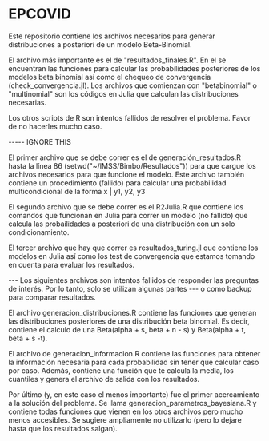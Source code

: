 # EPCOVID
Este repositorio contiene los archivos necesarios para generar distribuciones a posteriori de un modelo Beta-Binomial. 

El archivo más importante es el de "resultados_finales.R". En el se encuentran las funciones para calcular las probabilidades 
posteriores de los modelos beta binomial así como el chequeo de convergencia (check_convergencia.jl). 
Los archivos que comienzan con "betabinomial" o "multinomial" son los códigos en Julia que calculan las distribuciones necesarias. 

Los otros scripts de R son intentos fallidos de resolver el problema. Favor de no hacerles mucho caso. 

----- IGNORE THIS

El primer archivo que se debe correr es el de generación_resultados.R hasta la línea 86 (setwd("~/IMSS/Bimbo/Resultados")) 
para que cargue los archivos necesarios para que funcione el modelo. Este archivo también contiene un procedimiento (fallido) para
calcular una probabilidad multicondicional de la forma x | y1, y2, y3

El segundo archivo que se debe correr es el R2Julia.R que contiene los comandos que funcionan en Julia para correr un modelo (no fallido)
que calcula las probailidades a posteriori de una distribución con un solo condicionamiento. 

El tercer archivo que hay que correr es resultados_turing.jl que contiene los modelos en Julia así como los test de convergencia que 
estamos tomando en cuenta para evaluar los resultados. 

--- Los siguientes archivos son intentos fallidos de responder las preguntas de interés. Por lo tanto, solo se utilizan algunas partes
--- o como backup para comparar resultados. 

El archivo generacion_distribuciones.R contiene las funciones que generan las distribuciones posteriores de una distribución beta binomial.
Es decir, contiene el calculo de una Beta(alpha + s, beta + n - s) y Beta(alpha + t, beta + s -t).

El archivo de generacion_informacion.R contiene las funciones para obtener la información necesaria para cada probabilidad sin tener que 
calcular caso por caso. Además, contiene una función que te calcula la media, los cuantiles y genera el archivo de salida con los resultados. 

Por último (y, en este caso el menos importante) fue el primer acercamiento a la solución del problema. Se llama generacion_parametros_bayesiana.R
y contiene todas funciones que vienen en los otros archivos pero mucho menos accesibles. Se sugiere ampliamente no utilizarlo (pero lo dejare hasta
que los resultados salgan).
